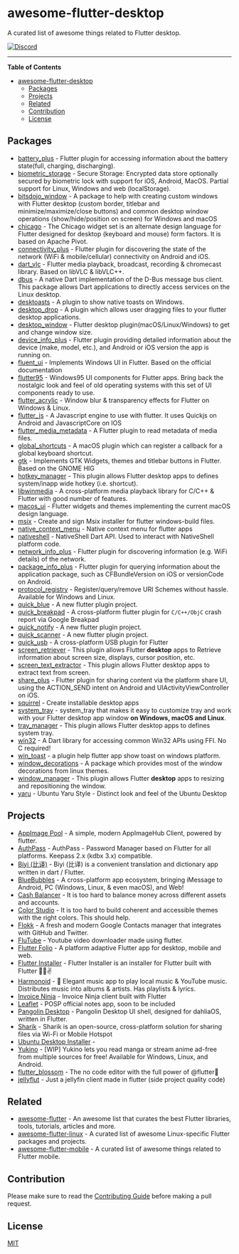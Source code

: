 # awesome-flutter-desktop

A curated list of awesome things related to Flutter desktop.

[![Discord](https://img.shields.io/badge/discord-%237289DA.svg?style=for-the-badge&logo=discord&logoColor=white)](https://discord.gg/vba8W9SF)

---

**Table of Contents**

<!-- START doctoc generated TOC please keep comment here to allow auto update -->
<!-- DON'T EDIT THIS SECTION, INSTEAD RE-RUN doctoc TO UPDATE -->

- [awesome-flutter-desktop](#awesome-flutter-desktop)
  - [Packages](#packages)
  - [Projects](#projects)
  - [Related](#related)
  - [Contribution](#contribution)
  - [License](#license)

<!-- END doctoc generated TOC please keep comment here to allow auto update -->

<!-- AWESOME_LIST_MAKER -->

## Packages
- [battery_plus](https://github.com/fluttercommunity/plus_plugins) - Flutter plugin for accessing information about the battery state(full, charging, discharging).
- [biometric_storage](https://github.com/authpass/biometric_storage) - Secure Storage: Encrypted data store optionally secured by biometric lock with support
for iOS, Android, MacOS. Partial support for Linux, Windows and web (localStorage).
- [bitsdojo_window](https://github.com/bitsdojo/bitsdojo_window) - A package to help with creating custom windows with Flutter desktop (custom border, titlebar and minimize/maximize/close buttons) and common desktop window operations (show/hide/position on screen) for Windows and macOS
- [chicago](https://github.com/tvolkert/chicago) - The Chicago widget set is an alternate design language for Flutter designed for desktop (keyboard and mouse) form factors. It is based on Apache Pivot.
- [connectivity_plus](https://github.com/fluttercommunity/plus_plugins) - Flutter plugin for discovering the state of the network (WiFi & mobile/cellular) connectivity on Android and iOS.
- [dart_vlc](https://github.com/alexmercerind/dart_vlc) - Flutter media playback, broadcast, recording & chromecast library. Based on libVLC & libVLC++.
- [dbus](https://github.com/canonical/dbus.dart) - A native Dart implementation of the D-Bus message bus client. This package allows Dart applications to directly access services on the Linux desktop.
- [desktoasts](https://github.com/alexmercerind/desktoasts) - A plugin to show native toasts on Windows.
- [desktop_drop](https://github.com/MixinNetwork/flutter-plugins) - A plugin which allows user dragging files to your flutter desktop applications.
- [desktop_window](https://github.com/mix1009/desktop_window) - Flutter desktop plugin(macOS/Linux/Windows) to get and change window size.
- [device_info_plus](https://github.com/fluttercommunity/plus_plugins) - Flutter plugin providing detailed information about the device (make, model, etc.), and Android or iOS version the app is running on.
- [fluent_ui](https://github.com/bdlukaa/fluent_ui) - Implements Windows UI in Flutter. Based on the official documentation
- [flutter95](https://github.com/miquelbeltran/flutter95) - Windows95 UI components for Flutter apps. Bring back the nostalgic look and feel of old operating systems with this set of UI components ready to use.
- [flutter_acrylic](https://github.com/alexmercerind/flutter_acrylic) - Window blur & transparency effects for Flutter on Windows & Linux.
- [flutter_js](https://github.com/abner/flutter_js) - A Javascript engine to use with flutter. It uses Quickjs on Android and JavascriptCore on IOS
- [flutter_media_metadata](https://github.com/harmonoid/flutter_media_metadata) - A Flutter plugin to read metadata of media files.
- [global_shortcuts](https://github.com/defuncart/global_shortcuts) - A macOS plugin which can register a callback for a global keyboard shortcut.
- [gtk](https://github.com/prateekmedia/gtk-flutter) - Implements GTK Widgets, themes and titlebar buttons in Flutter. Based on the GNOME HIG
- [hotkey_manager](https://github.com/leanflutter/hotkey_manager) - This plugin allows Flutter desktop apps to defines system/inapp wide hotkey (i.e. shortcut).
- [libwinmedia](https://github.com/harmonoid/libwinmedia) - A cross-platform media playback library for C/C++ & Flutter with good number of features.
- [macos_ui](https://github.com/GroovinChip/macos_ui) - Flutter widgets and themes implementing the current macOS design language.
- [msix](https://github.com/YehudaKremer/msix) - Create and sign Msix installer for flutter windows-build files.
- [native_context_menu](https://github.com/lesnitsky/native_context_menu) - Native context menu for flutter apps
- [nativeshell](https://github.com/nativeshell/nativeshell) - NativeShell Dart API. Used to interact with NativeShell platform code.
- [network_info_plus](https://github.com/fluttercommunity/plus_plugins) - Flutter plugin for discovering information (e.g. WiFi details) of the network.
- [package_info_plus](https://github.com/fluttercommunity/plus_plugins) - Flutter plugin for querying information about the application package, such as CFBundleVersion on iOS or versionCode on Android.
- [protocol_registry](https://github.com/zyrouge/dart_protocol_registry) - Register/query/remove URI Schemes without hassle. Available for Windows and Linux.
- [quick_blue](https://github.com/woodemi/quick_blue) - A new flutter plugin project.
- [quick_breakpad](https://github.com/woodemi/quick_breakpad) - A cross-platform flutter plugin for `C/C++/ObjC` crash report via Google Breakpad
- [quick_notify](https://github.com/woodemi/quick_notify) - A new flutter plugin project.
- [quick_scanner](https://github.com/woodemi/quick_scanner) - A new flutter plugin project.
- [quick_usb](https://github.com/woodemi/quick_usb) - A cross-platform USB plugin for Flutter
- [screen_retriever](https://github.com/leanflutter/screen_retriever) - This plugin allows Flutter **desktop** apps to Retrieve information about screen size, displays, cursor position, etc.
- [screen_text_extractor](https://github.com/leanflutter/screen_text_extractor) - This plugin allows Flutter desktop apps to extract text from screen.
- [share_plus](https://github.com/fluttercommunity/plus_plugins) - Flutter plugin for sharing content via the platform share UI, using the ACTION_SEND intent on Android and UIActivityViewController on iOS.
- [squirrel](https://github.com/anaisbetts/squirrel-flutter) - Create installable desktop apps
- [system_tray](https://github.com/antler119/system_tray) - system_tray that makes it easy to customize tray and work with your Flutter desktop app window **on Windows, macOS and Linux**.
- [tray_manager](https://github.com/leanflutter/tray_manager) - This plugin allows Flutter desktop apps to defines system tray.
- [win32](https://github.com/timsneath/win32) - A Dart library for accessing common Win32 APIs using FFI. No C required!
- [win_toast](https://github.com/MixinNetwork/flutter-plugins) - a plugin help flutter app show toast on windows platform.
- [window_decorations](https://github.com/prateekmedia/window_decorations) - A package which provides most of the window decorations from linux themes.
- [window_manager](https://github.com/leanflutter/window_manager) - This plugin allows Flutter **desktop** apps to resizing and repositioning the window.
- [yaru](https://github.com/ubuntu/yaru.dart) - Ubuntu Yaru Style - Distinct look and feel of the Ubuntu Desktop

## Projects
- [AppImage Pool](https://github.com/prateekmedia/appimagepool) - A simple, modern AppImageHub Client, powered by flutter.
- [AuthPass](https://github.com/authpass/authpass) - AuthPass - Password Manager based on Flutter for all platforms. Keepass 2.x (kdbx 3.x) compatible.
- [Biyi (比译)](https://github.com/biyidev/biyi_app) - Biyi (比译) is a convenient translation and dictionary app written in dart / Flutter.
- [BlueBubbles](https://github.com/BlueBubblesApp/bluebubbles-app) - A cross-platform app ecosystem, bringing iMessage to Android, PC (Windows, Linux, & even macOS), and Web!
- [Cash Balancer](https://github.com/bernaferrari/CashBalancer) - It is too hard to balance money across different assets and accounts.
- [Color Studio](https://github.com/bernaferrari/color-studio) - It is too hard to build coherent and accessible themes with the right colors. This should help.
- [Flokk](https://github.com/gskinnerTeam/flokk) - A fresh and modern Google Contacts manager that integrates with GitHub and Twitter.
- [FluTube](https://github.com/prateekmedia/flutube) - Youtube video downloader made using flutter.
- [Flutter Folio](https://github.com/gskinnerTeam/flutter-folio) - A platform adaptive Flutter app for desktop, mobile and web.
- [Flutter Installer](https://github.com/YazeedAlKhalaf/Flutter_Installer) - Flutter Installer is an installer for Flutter built with Flutter 💙😎✌
- [Harmonoid](https://github.com/harmonoid/harmonoid) - 🎵 Elegant music app to play local music & YouTube music. Distributes music into albums & artists. Has playlists & lyrics.
- [Invoice Ninja](https://github.com/invoiceninja/admin-portal) - Invoice Ninja client built with Flutter
- [Leaflet](https://github.com/PotatoProject/Leaflet) - POSP official notes app, soon to be included
- [Pangolin Desktop](https://github.com/dahliaOS/pangolin_desktop) - Pangolin Desktop UI shell, designed for dahliaOS, written in Flutter.
- [Sharik](https://github.com/marchellodev/sharik) - Sharik is an open-source, cross-platform solution for sharing files via Wi-Fi or Mobile Hotspot
- [Ubuntu Desktop Installer](https://github.com/canonical/ubuntu-desktop-installer) - 
- [Yukino](https://github.com/yukino-app/yukino) - [WIP] Yukino lets you read manga or stream anime ad-free from multiple sources for free! Available for Windows, Linux, and Android.
- [flutter_blossom](https://github.com/flutter-blossom/flutter_blossom) - The no code editor with the full power of @flutter🌸
- [jellyflut](https://github.com/Thomas-Sohier/jellyflut) - Just a jellyfin client made in flutter (side project quality code)

## Related
- [awesome-flutter](https://github.com/Solido/awesome-flutter) - An awesome list that curates the best Flutter libraries, tools, tutorials, articles and more.
- [awesome-flutter-linux](https://github.com/jpnurmi/awesome-flutter-linux) - A curated list of awesome Linux-specific Flutter packages and projects.
- [awesome-flutter-mobile](https://github.com/leanflutter/awesome-flutter-mobile) - A curated list of awesome things related to Flutter mobile.


<!-- AWESOME_LIST_MAKER -->

## Contribution

Please make sure to read the [Contributing Guide](./CONTRIBUTING.md) before making a pull request.

## License

[MIT](./LICENSE)

